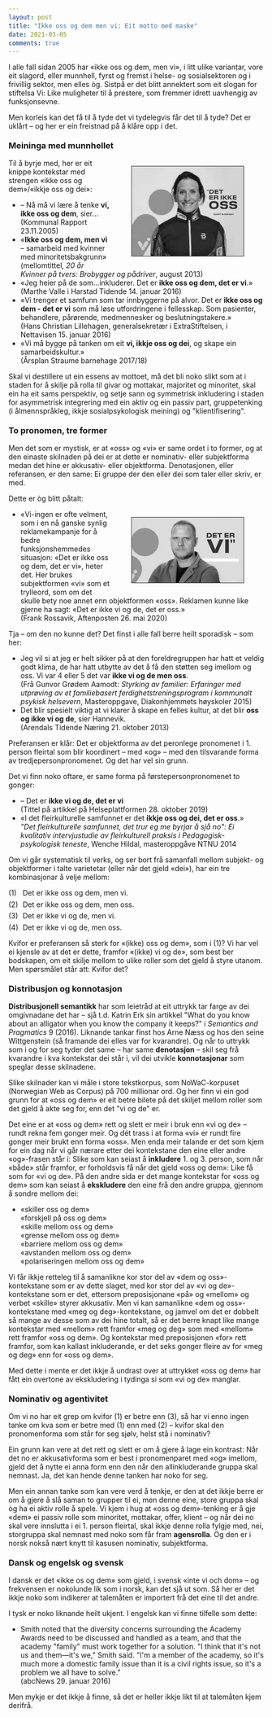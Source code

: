 ```yaml
---
layout: post
title: "Ikke oss og dem men vi: Eit motto med maske"
date: 2021-03-05
comments: true
---
```


<style>
h3 {
margin-top: 1.2em;
}
  ol {
  margin-left: 0;
  padding-left: 0;
  margin-top: .4em;
}
ol li {
  display: block;
  margin-bottom: .4em;
  margin-left: 2em;
}
ol li::before {
  display: inline-block;
  content: "(" counter(item) ") ";
  counter-increment: item;
  width: 2em;
  margin-left: -2em;
}

figcaption {
    color: #333;
    text-align: center;
    font-family: Optima, Candara, Calibri, Arial, sans-serif;
    font-size: .8em;
  line-height: 1.2em;
}	
  .zoom:hover {
  -ms-transform: scale(3); /* IE 9 */
  -webkit-transform: scale(3); /* Safari 3-8 */
  transform: scale(2); 
  transform-origin: 100% 0%;
}
  .small {
  font-variant: small-caps;
}
</style>

<div class="ingress">
<p>
I alle fall sidan 2005 har «ikke oss og dem, men vi», i litt ulike variantar, vore eit slagord, eller munnhell, fyrst og fremst i helse- og sosialsektoren og i frivillig sektor, men elles òg. Sistpå er det blitt annektert som eit slogan for stiftelsa Vi: Like muligheter til å prestere, som fremmer idrett uavhengig av funksjonsevne.</p> <p>Men korleis kan det få til å tyde det vi tydelegvis får det til å tyde? Det er uklårt – og her er ein freistnad på å klåre opp i det.
</p></div> 
<h3>Meininga med munnhellet</h3>
<div style="float:right;"><figure class="rightfig"><img style="width:220px; border: #333 1pt solid" src="/pics/oss.jpg"></figure></div>
<p>Til å byrje med, her er eit knippe kontekstar med strengen «ikke oss og dem»/«ikkje oss og dei»:</p>
<ul class="dist"><li>– Nå må vi lære å tenke <b>vi, ikke oss og dem</b>, sier… <br/>(Kommunal Rapport 23.11.2005)
<li>«<b>Ikke oss og dem, men vi</b> – samarbeid med
kvinner med minoritetsbakgrunn» <br/>(mellomtittel,
<i>20 år Kvinner på tvers: Brobygger og pådriver</i>, august 2013)</li>
</li>
<li>«Jeg heier på de som…inkluderer. Det er <b>ikke oss og dem, det er vi</b>.»
<br/>(Marthe Valle i Harstad Tidende 14. januar 2016)
</li><li>«Vi trenger et samfunn som tar innbyggerne på alvor. Det er <b>ikke oss og dem - det er vi</b> som må løse utfordringene i fellesskap. Som pasienter, behandlere, pårørende, medmennesker og beslutningstakere.» <br/>(Hans Christian Lillehagen, generalsekretær i ExtraStiftelsen, i Nettavisen 15. januar 2016)</li>
<li>«Vi må bygge på tanken om eit <b>vi, ikkje oss og dei</b>, og skape ein samarbeidskultur.» <br/>(Årsplan Straume barnehage 2017/18)
</li></ul>
<p>Skal vi destillere ut ein essens av mottoet, må det bli noko slikt som at i staden for å skilje på rolla til givar og mottakar, majoritet og minoritet, skal ein ha eit sams perspektiv, og setje sann og symmetrisk inkludering i staden for asymmetrisk integrering med ein aktiv og ein passiv part, gruppetenking (i ålmennspråkleg, ikkje sosialpsykologisk meining) og "klientifisering".
</p>
<h3>To pronomen, tre former</h3>
<p>
Men det som er mystisk, er at «oss» og «vi» er same ordet i to former, og at den einaste skilnaden på dei er at dette er nominativ- eller subjektforma medan det hine er akkusativ- eller objektforma. Denotasjonen, eller referansen, er den same: Ei gruppe der den eller dei som taler eller skriv, er med. 
</p>
<p>Dette er òg blitt påtalt:
</p>
<div style="float:right;"><figure class="rightfig"><img style="width:220px; border: #333 1pt solid" src="/pics/ervi.png"></figure></div>
<ul><li>«Vi-ingen er ofte velment, som i en nå ganske synlig reklamekampanje for å bedre funksjonshemmedes situasjon: «Det er ikke oss og dem, det er vi», heter det. Her brukes subjektformen «vi» som et trylleord, som om det skulle bety noe annet enn objektformen «oss». Reklamen kunne like gjerne ha sagt: «Det er ikke vi og de, det er oss.» <br/>(Frank Rossavik, Aftenposten 26. mai 2020)
</li></ul>
<p>Tja – om den no kunne det? Det finst i alle fall berre heilt sporadisk – som her:</p>
<ul class="dist"><li>Jeg vil si at jeg er helt sikker på at den foreldregruppen har hatt et veldig godt klima, de har hatt utbytte av det å få den støtten seg imellom og oss. Vi var 4 eller 5 det var <b>ikke vi og de men oss</b>. <br/>(Frå Gunvor Grødem Aamodt: <i>Styrking av familier: Erfaringer med utprøving av et familiebasert ferdighetstreningsprogram i kommunalt psykisk helsevern</i>, Masteroppgave, Diakonhjemmets høyskoler 2015)
</li><li>Det blir spesielt viktig at vi klarer å skape en felles kultur, at det blir <b>oss og ikke vi og de</b>, sier Hannevik. <br/>(Arendals Tidende Næring 21. oktober 2013)
</li></ul>
<p>
Preferansen er klår: Det er objektforma av det peronlege pronomenet i 1. person fleirtal som blir koordinert – med «og» – med den tilsvarande forma av tredjepersonpronomenet. Og det har vel sin grunn.</p>
<p>Det vi finn noko oftare, er same forma på førstepersonpronomenet to gonger:</p>
<ul class="dist"><li>– Det er <b>ikke vi og de, det er vi</b> <br/>(Tittel på artikkel på Helseplattformen 28. oktober 2019)
</li>
<li>«I det fleirkulturelle samfunnet er det <b>ikkje oss og dei, det er oss</b>.» <br/><i>"Det fleirkulturelle samfunnet,
det trur eg me byrjar å sjå no": Ei kvalitativ intervjustudie av fleirkulturell praksis i Pedagogisk-psykologisk teneste</i>, Wenche Hildal, masteroppgåve NTNU 2014
</li></ul>
<p>Om vi går systematisk til verks, og ser bort frå samanfall mellom subjekt- og objektformer i talte varietetar (eller når det gjeld «dei»), har ein tre kombinasjonar å velje mellom:
</p>
<ol style="margin-top: .4em; counter-reset: item 0"><li>Det er ikke oss og dem, men vi.
</li>
<li>Det er ikke oss og dem, men oss.</li>
<li>Det er ikke vi og de, men vi.</li>
<li>Det er ikke vi og de, men oss.
</li></ol>
<p>
Kvifor er preferansen så sterk for «(ikke) oss og dem», som i (1)? Vi har vel ei kjensle av at det er dette, framfor «(ikke) vi og de», som best ber bodskapen, om eit skilje mellom to ulike roller som det gjeld å styre utanom. Men spørsmålet står att: Kvifor det?
</p>
<h3>Distribusjon og konnotasjon</h3>
<p>
<b>Distribusjonell semantikk</b> har som leietråd at eit uttrykk tar farge av dei omgivnadane det har – sjå t.d. Katrin Erk sin artikkel "What do you know about an alligator when you know the company it keeps?" i <i>Semantics and Pragmatics</i> 9 (2016).
Liknande tankar finst hos Arne Næss og hos den seine Wittgenstein (så framande dei elles var for kvarandre). Og når to uttrykk som i og for seg tyder det same – har same <b>denotasjon</b> – skil seg frå kvarandre i kva kontekstar dei står i, vil dei utvikle <b>konnotasjonar</b> som speglar desse skilnadene.
</p>
<p>
Slike skilnader kan vi måle i store tekstkorpus, som NoWaC-korpuset (Norwegian Web as Corpus) på 700 millionar ord. Og her finn vi ein god grunn for at «oss og dem» er eit betre bilete på det skiljet mellom roller som det gjeld å akte seg for, enn det "vi og de" er.</p>
<p>
Det eine er at «oss og dem» rett og slett er meir i bruk enn «vi og de» – rundt rekna fem gonger meir. Og dét trass i at forma «vi» er rundt fire gonger meir brukt enn forma «oss». Men enda meir talande er det som kjem for ein dag når vi går nærare etter dei kontekstane den eine eller andre «og»-frasen står i: Slike som kan seiast å <b>inkludere</b> 1. og 3. person, som når «både» står framfor, er forholdsvis få når det gjeld «oss og dem»: Like få som for «vi og de». På den andre sida er det mange kontekstar for «oss og dem» som kan seiast å <b>ekskludere</b> den eine frå den andre gruppa, gjennom å sondre mellom dei:
</p>
<ul><li>«skiller oss og dem»<br/>
«forskjell på oss og dem»<br/>
«skille mellom oss og dem»<br/>
«grense mellom oss og dem»<br/>
«barriere mellom oss og dem»<br/>
«avstanden mellom oss og dem»<br/>
«polariseringen mellom oss og dem»</li>
</ul>
<p>
Vi får ikkje retteleg til å samanlikne kor stor del av «dem og oss»-kontekstane som er av dette slaget, med kor stor del av «vi og de»-kontekstane som er det, ettersom preposisjonane «på» og «mellom» og verbet «skille» styrer akkusativ. Men vi kan samanlikne «dem og oss»-kontekstane med «meg og deg»-kontekstane, og jamvel om det er dobbelt så mange av desse som av dei hine totalt, så er det berre knapt like mange kontekstar med «mellom» rett framfor «meg og deg» som med «mellom» rett framfor «oss og dem». Og kontekstar med preposisjonen «for» rett framfor, som kan kallast inkluderande, er det seks gonger fleire av for «meg og deg» enn for «oss og dem».
</p>
<p>Med dette i mente er det ikkje å undrast over at uttrykket «oss og dem» har fått ein overtone av ekskludering i tydinga si som «vi og de» manglar.
</p>
<h3>Nominativ og agentivitet</h3>
<p>Om vi no har eit grep om kvifor (1) er betre enn (3), så har vi enno ingen tanke om kva som er betre med (1) enn med (2) – kvifor skal den pronomenforma som står for seg sjølv, helst stå i nominativ? 
</p>
<p>Ein grunn kan vere at det rett og slett er om å gjere å lage ein kontrast: Når det no er akkusativforma som er best i pronomenparet med «og» imellom, gjeld det å nytte ei anna form enn den når den allinkluderande gruppa skal nemnast. Ja, det kan hende denne tanken har noko for seg.</p>
<p>Men ein annan tanke som kan vere verd å tenkje, er den at det ikkje berre er om å gjere å slå saman to grupper til ei, men denne eine, store gruppa skal òg ha ei aktiv rolle å spele. Vi kjem i hug at «oss og dem»-tenking er å gje «dem» ei passiv rolle som minoritet, mottakar, offer, klient – og når dei no skal vere innslutta i ei 1. person fleirtal, skal ikkje denne rolla fylgje med, nei, storgruppa skal nemnast med noko som får fram <b>agensrolla</b>. Og den er i norsk nokså nært knytt til kasusen nominativ, subjektforma.</p>
<h3>Dansk og engelsk og svensk</h3>
<p>I dansk er det «ikke os og dem» som gjeld, i svensk «inte vi och dom» – og frekvensen er nokolunde lik som i norsk, kan det sjå ut som. Så her er det ikkje noko som indikerer at talemåten er importert frå det eine til det andre.</p>
<p>I tysk er noko liknande heilt ukjent. I engelsk kan vi finne tilfelle som dette:
</p>
<ul><li>Smith noted that the diversity concerns surrounding the Academy Awards need to be discussed and handled as a team, and that the academy "family" must work together for a solution.
"I think that it's not us and them—it's we," Smith said. "I'm a member of the academy, so it's much more a domestic family issue than it is a civil rights issue, so it's a problem we all have to solve." <br/>(abcNews 29. januar 2016)</li></ul>
<p>Men mykje er det ikkje å finne, så det er heller ikkje likt til at talemåten kjem derifrå.</p>
